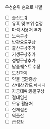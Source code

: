 우선순위 순으로 나열

- [ ] 출산도감
- [ ] 유혹 및 부위 설정
- [ ] 마석 사용처 추가
- [ ] 노숙구상
- [ ] 방광요도구상
- [ ] 출산구상추가
- [ ] 기생구상추가
- [ ] 성병구상추가
- [ ] 납품퀘스트 수정
- [ ] 도전과제
- [ ] 약물 금단증상
- [ ] 상태창 감도 메시지
- [ ] 자궁대여:동물구상
- [ ] 절대임신
- [ ] 모유 활용처
- [ ] 신체결손
- [ ] 역출산
- [ ] 급성장
